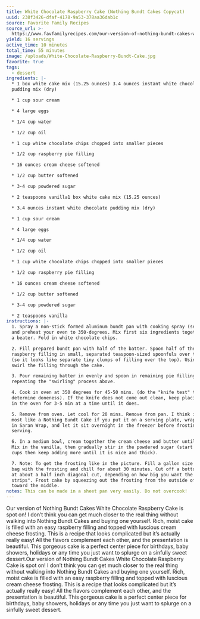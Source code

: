 ```yaml
---
title: White Chocolate Raspberry Cake (Nothing Bundt Cakes Copycat)
uuid: 238f3426-dfaf-4178-9a53-378aa36dab1c
source: Favorite Family Recipes
source_url: >-
  https://www.favfamilyrecipes.com/our-version-of-nothing-bundt-cakes-white-chocolate-raspberry-cake/
yield: 16 servings
active_time: 10 minutes
total_time: 55 minutes
image: /uploads/White-Chocolate-Raspberry-Bundt-Cake.jpg
favorite: true
tags: 
  - dessert
ingredients: |-
  * 1 box white cake mix (15.25 ounces) 3.4 ounces instant white chocolate
  pudding mix (dry)

  * 1 cup sour cream

  * 4 large eggs

  * 1/4 cup water

  * 1/2 cup oil

  * 1 cup white chocolate chips chopped into smaller pieces

  * 1/2 cup raspberry pie filling

  * 16 ounces cream cheese softened

  * 1/2 cup butter softened

  * 3-4 cup powdered sugar

  * 2 teaspoons vanilla1 box white cake mix (15.25 ounces)

  * 3.4 ounces instant white chocolate pudding mix (dry)

  * 1 cup sour cream

  * 4 large eggs

  * 1/4 cup water

  * 1/2 cup oil

  * 1 cup white chocolate chips chopped into smaller pieces

  * 1/2 cup raspberry pie filling

  * 16 ounces cream cheese softened

  * 1/2 cup butter softened

  * 3-4 cup powdered sugar

  * 2 teaspoons vanilla
instructions: |-
  1. Spray a non-stick formed aluminum bundt pan with cooking spray (see above)
  and preheat your oven to 350-degrees. Mix first six ingredients together with
  a beater. Fold in white chocolate chips.

  2. Fill prepared bundt pan with half of the batter. Spoon half of the
  raspberry filling in small, separated teaspoon-sized spoonfuls over the batter
  (so it looks like separate tiny clumps of filling over the top). Using a knife
  swirl the filling through the cake.

  3. Pour remaining batter in evenly and spoon in remaining pie filling,
  repeating the "swirling" process above.

  4. Cook in oven at 350 degrees for 45-50 mins. (do the "knife test" to
  determine doneness). If the knife does not come out clean, keep placing back
  in the oven for 3-5 min at a time until it does.

  5. Remove from oven. Let cool for 20 mins. Remove from pan. I think it tastes
  most like a Nothing Bundt Cake if you put it on a serving plate, wrap it well
  in Saran Wrap, and let it sit overnight in the freezer before frosting and
  serving.

  6. In a medium bowl, cream together the cream cheese and butter until creamy.
  Mix in the vanilla, then gradually stir in the powdered sugar (start with 2
  cups then keep adding more until it is nice and thick).

  7. Note: To get the frosting like in the picture. Fill a gallon size Ziplock
  bag with the frosting and chill for about 30 minutes. Cut off a bottom corner
  at about a half inch diagonal cut, depending on how big you want the "frosting
  strips". Frost cake by squeezing out the frosting from the outside of the cake
  toward the middle.
notes: This can be made in a sheet pan very easily. Do not overcook!
---
```

Our version of Nothing Bundt Cakes White Chocolate Raspberry Cake is spot on! I don’t think you can get much closer to the real thing without walking into Nothing Bundt Cakes and buying one yourself. Rich, moist cake is filled with an easy raspberry filling and topped with luscious cream cheese frosting. This is a recipe that looks complicated but it’s actually really easy! All the flavors complement each other, and the presentation is beautiful. This gorgeous cake is a perfect center piece for birthdays, baby showers, holidays or any time you just want to splurge on a sinfully sweet dessert.Our version of Nothing Bundt Cakes White Chocolate Raspberry Cake is spot on! I don’t think you can get much closer to the real thing without walking into Nothing Bundt Cakes and buying one yourself. Rich, moist cake is filled with an easy raspberry filling and topped with luscious cream cheese frosting. This is a recipe that looks complicated but it’s actually really easy! All the flavors complement each other, and the presentation is beautiful. This gorgeous cake is a perfect center piece for birthdays, baby showers, holidays or any time you just want to splurge on a sinfully sweet dessert.
